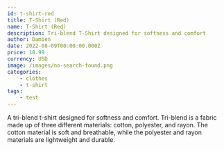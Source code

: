 ```yaml
---
id: t-shirt-red
title: T-Shirt (Red)
name: T-Shirt (Red)
description: Tri-blend T-Shirt designed for softness and comfort
author: Damien
date: 2022-08-09T00:00:00.000Z
price: 18.99
currency: USD
image: /images/no-search-found.png
categories:
    - clothes
    - t-shirt
tags:
    - test
---
```


A tri-blend t-shirt designed for softness and comfort. Tri-blend is a fabric made up of three different materials: cotton, polyester, and rayon. The cotton material is soft and breathable, while the polyester and rayon materials are lightweight and durable.